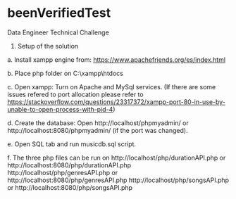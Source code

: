 # beenVerifiedTest
Data Engineer Technical Challenge

1. Setup of the solution

a. Install xampp engine from: https://www.apachefriends.org/es/index.html

b. Place php folder on C:\xampp\htdocs

c. Open xampp: Turn on Apache and MySql services.
		(If there are some issues refered to port allocation please refer to https://stackoverflow.com/questions/23317372/xampp-port-80-in-use-by-unable-to-open-process-with-pid-4)

d. Create the database: Open  http://localhost/phpmyadmin/ or http://localhost:8080/phpmyadmin/ (if the port was changed).

e. Open SQL tab and run musicdb.sql script.

f. The three php files can be run on http://localhost/php/durationAPI.php or http://localhost:8080/php/durationAPI.php 
									 http://localhost/php/genresAPI.php or http://localhost:8080/php/genresAPI.php
									 http://localhost/php/songsAPI.php or http://localhost:8080/php/songsAPI.php
	
	
		
